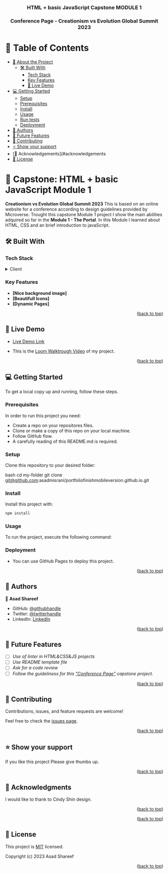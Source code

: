 <a name="readme-top"></a>

<div align="center">

  <h3><b> HTML + basic JavaScript Capstone MODULE 1</b></h3>
  <h3><b>Conference Page - Creationism vs Evolution Global Summit 2023</b></h3>

</div>

# 📗 Table of Contents

- [📖 About the Project](#about-project)
  - [🛠 Built With](#built-with)
    - [Tech Stack](#tech-stack)
    - [Key Features](#key-features)
    - [🚀 Live Demo](#live-demo)
- [💻 Getting Started](#getting-started)
  - [Setup](#setup)
  - [Prerequisites](#prerequisites)
  - [Install](#install)
  - [Usage](#usage)
  - [Run tests](#run-tests)
  - [Deployment](#triangular_flag_on_post-deployment)
- [👥 Authors](#authors)
- [🔭 Future Features](#future-features)
- [🤝 Contributing](#contributing)
- [⭐️ Show your support](#support)
- [🙏 Acknowledgements](#acknowledgements
- [📝 License](#license)

<!-- PROJECT DESCRIPTION -->

# 📖 Capstone: HTML + basic JavaScript Module 1 <a name="about-project"></a>

**Creationism vs Evolution Global Summit 2023** This is based on an online website for a conference according to design guidelines provided by Microverse. Trought this capstone Module 1 project I show the main abilities adquired so far in the **Module 1 - The Portal**. In this Module I learned about HTML, CSS and an brief introduction to javaScript.

## 🛠 Built With <a name="built-with"></a>

### Tech Stack <a name="tech-stack"></a>

<details>
  <summary>Client</summary>
  <ul>
    <li><a href="https://html.com/">Html</a></li>
    <li><a href="">CSS</a></li>
    <li><a href="">JavaScript</a></li>
  </ul>
</details>

<!-- Features -->

### Key Features <a name="key-features"></a>

- **[Nice background image]**
- **[Beautifull Icons]**
- **[Dynamic Pages]**

<p align="right">(<a href="#readme-top">back to top</a>)</p>

<!-- LIVE DEMO -->

## 🚀 Live Demo <a name="live-demo"></a>

- [Live Demo Link](https://asadmisrani.github.io/capstonemodule1.github.io/)

- This is the [Loom Walktrough Video](https://www.loom.com/share/60bcd67bfb264ba081ae8ac442537624) of my project.

<p align="right">(<a href="#readme-top">back to top</a>)</p>

<!-- GETTING STARTED -->

## 💻 Getting Started <a name="getting-started"></a>

To get a local copy up and running, follow these steps.

### Prerequisites

In order to run this project you need:

- Create a repo on your repositores files.
- Clone or make a copy of this repo on your local machine.
- Follow GitHub flow.
- A carefully reading of this README.md is required.

<!--
Example command:

```sh
 gem install rails
```
 -->

### Setup

Clone this repository to your desired folder:

bash
cd my-folder
git clone git@github.com:asadmisrani/portfoliofinishmobileversion.github.io.git

<!--
Example commands:

```sh
  cd my-folder
  git clone git@github.com:myaccount/my-project.git
```
--->

### Install

Install this project with:

```bash
npm install
```

<!--
Example command:

```sh
  cd my-project
  gem install
```
--->

### Usage

To run the project, execute the following command:

<!--
Example command:

```sh
  rails server
```
--->

<!--
Example command:

```sh
  bin/rails test test/models/article_test.rb
```
--->

### Deployment

- You can use GitHub Pages to deploy this project.

<!--
Example:

```sh

```
 -->

<p align="right">(<a href="#readme-top">back to top</a>)</p>

<!-- AUTHORS -->

## 👥 Authors <a name="authors"></a>

👤 **Asad Shareef**

- GitHub: [@githubhandle](https://github.com/asadmisrani)
- Twitter: [@twitterhandle](https://twitter.com/lizaliliafb1)
- LinkedIn: [LinkedIn](https://linkedin.com/in/asadshareef)

<p align="right">(<a href="#readme-top">back to top</a>)</p>

<!-- FUTURE FEATURES -->

## 🔭 Future Features <a name="future-features"></a>

- [ ] _Use of linter in HTML&CSS&JS projects_
- [ ] _Use README template file_
- [ ] _Ask for a code review_
- [ ] _Follow the guideliness for this ["Conference Page"](git@github.com:asadmisrani/capstonemodule1.github.io.git) capstone project._

<p align="right">(<a href="#readme-top">back to top</a>)</p>

<!-- CONTRIBUTING -->

## 🤝 Contributing <a name="contributing"></a>

Contributions, issues, and feature requests are welcome!

Feel free to check the [issues page](../../issues/).

<p align="right">(<a href="#readme-top">back to top</a>)</p>

<!-- SUPPORT -->

## ⭐️ Show your support <a name="support"></a>

If you like this project Please give thumbs up.

<p align="right">(<a href="#readme-top">back to top</a>)</p>

<!-- ACKNOWLEDGEMENTS -->

## 🙏 Acknowledgments <a name="acknowledgements"></a>

I would like to thank to Cindy Shin design.

<p align="right">(<a href="#readme-top">back to top</a>)</p>

<!-- FAQ (optional) -->

<p align="right">(<a href="#readme-top">back to top</a>)</p>

<!-- LICENSE -->

## 📝 License <a name="license"></a>

This project is [MIT](./LICENSE) licensed.

Copyright (c) 2023 Asad Shareef

<p align="right">(<a href="#readme-top">back to top</a>)</p>
